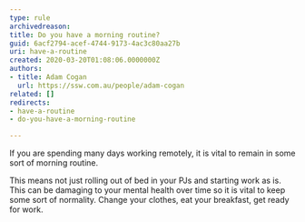 ```yaml
---
type: rule
archivedreason: 
title: Do you have a morning routine?
guid: 6acf2794-acef-4744-9173-4ac3c80aa27b
uri: have-a-routine
created: 2020-03-20T01:08:06.0000000Z
authors:
- title: Adam Cogan
  url: https://ssw.com.au/people/adam-cogan
related: []
redirects:
- have-a-routine
- do-you-have-a-morning-routine

---
```


If you are spending many days working remotely, it is vital to remain in some sort of morning routine.

<!--endintro-->

This means not just rolling out of bed in your PJs and starting work as is. This can be damaging to your mental health over time so it is vital to keep some sort of normality. Change your clothes, eat your breakfast, get ready for work.
